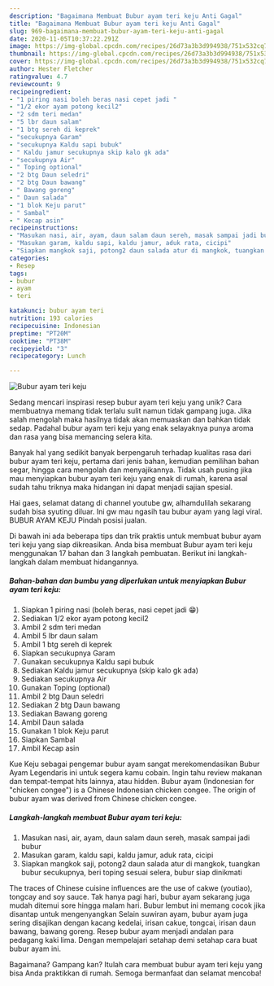 ```yaml
---
description: "Bagaimana Membuat Bubur ayam teri keju Anti Gagal"
title: "Bagaimana Membuat Bubur ayam teri keju Anti Gagal"
slug: 969-bagaimana-membuat-bubur-ayam-teri-keju-anti-gagal
date: 2020-11-05T10:37:22.291Z
image: https://img-global.cpcdn.com/recipes/26d73a3b3d994938/751x532cq70/bubur-ayam-teri-keju-foto-resep-utama.jpg
thumbnail: https://img-global.cpcdn.com/recipes/26d73a3b3d994938/751x532cq70/bubur-ayam-teri-keju-foto-resep-utama.jpg
cover: https://img-global.cpcdn.com/recipes/26d73a3b3d994938/751x532cq70/bubur-ayam-teri-keju-foto-resep-utama.jpg
author: Hester Fletcher
ratingvalue: 4.7
reviewcount: 9
recipeingredient:
- "1 piring nasi boleh beras nasi cepet jadi "
- "1/2 ekor ayam potong kecil2"
- "2 sdm teri medan"
- "5 lbr daun salam"
- "1 btg sereh di keprek"
- "secukupnya Garam"
- "secukupnya Kaldu sapi bubuk"
- " Kaldu jamur secukupnya skip kalo gk ada"
- "secukupnya Air"
- " Toping optional"
- "2 btg Daun seledri"
- "2 btg Daun bawang"
- " Bawang goreng"
- " Daun salada"
- "1 blok Keju parut"
- " Sambal"
- " Kecap asin"
recipeinstructions:
- "Masukan nasi, air, ayam, daun salam daun sereh, masak sampai jadi bubur"
- "Masukan garam, kaldu sapi, kaldu jamur, aduk rata, cicipi"
- "Siapkan mangkok saji, potong2 daun salada atur di mangkok, tuangkan bubur secukupnya, beri toping sesuai selera, bubur siap dinikmati"
categories:
- Resep
tags:
- bubur
- ayam
- teri

katakunci: bubur ayam teri 
nutrition: 193 calories
recipecuisine: Indonesian
preptime: "PT20M"
cooktime: "PT38M"
recipeyield: "3"
recipecategory: Lunch

---
```



![Bubur ayam teri keju](https://img-global.cpcdn.com/recipes/26d73a3b3d994938/751x532cq70/bubur-ayam-teri-keju-foto-resep-utama.jpg)

Sedang mencari inspirasi resep bubur ayam teri keju yang unik? Cara membuatnya memang tidak terlalu sulit namun tidak gampang juga. Jika salah mengolah maka hasilnya tidak akan memuaskan dan bahkan tidak sedap. Padahal bubur ayam teri keju yang enak selayaknya punya aroma dan rasa yang bisa memancing selera kita.

Banyak hal yang sedikit banyak berpengaruh terhadap kualitas rasa dari bubur ayam teri keju, pertama dari jenis bahan, kemudian pemilihan bahan segar, hingga cara mengolah dan menyajikannya. Tidak usah pusing jika mau menyiapkan bubur ayam teri keju yang enak di rumah, karena asal sudah tahu triknya maka hidangan ini dapat menjadi sajian spesial.

Hai gaes, selamat datang di channel youtube gw, alhamdulilah sekarang sudah bisa syuting diluar. Ini gw mau ngasih tau bubur ayam yang lagi viral. BUBUR AYAM KEJU Pindah posisi jualan.


Di bawah ini ada beberapa tips dan trik praktis untuk membuat bubur ayam teri keju yang siap dikreasikan. Anda bisa membuat Bubur ayam teri keju menggunakan 17 bahan dan 3 langkah pembuatan. Berikut ini langkah-langkah dalam membuat hidangannya.

<!--inarticleads1-->

##### Bahan-bahan dan bumbu yang diperlukan untuk menyiapkan Bubur ayam teri keju:

1. Siapkan 1 piring nasi (boleh beras, nasi cepet jadi 😁)
1. Sediakan 1/2 ekor ayam potong kecil2
1. Ambil 2 sdm teri medan
1. Ambil 5 lbr daun salam
1. Ambil 1 btg sereh di keprek
1. Siapkan secukupnya Garam
1. Gunakan secukupnya Kaldu sapi bubuk
1. Sediakan  Kaldu jamur secukupnya (skip kalo gk ada)
1. Sediakan secukupnya Air
1. Gunakan  Toping (optional)
1. Ambil 2 btg Daun seledri
1. Sediakan 2 btg Daun bawang
1. Sediakan  Bawang goreng
1. Ambil  Daun salada
1. Gunakan 1 blok Keju parut
1. Siapkan  Sambal
1. Ambil  Kecap asin


Kue Keju sebagai pengemar bubur ayam sangat merekomendasikan Bubur Ayam Legendaris ini untuk segera kamu cobain. Ingin tahu review makanan dan tempat-tempat hits lainnya, atau hidden. Bubur ayam (Indonesian for &#34;chicken congee&#34;) is a Chinese Indonesian chicken congee. The origin of bubur ayam was derived from Chinese chicken congee. 

<!--inarticleads2-->

##### Langkah-langkah membuat Bubur ayam teri keju:

1. Masukan nasi, air, ayam, daun salam daun sereh, masak sampai jadi bubur
1. Masukan garam, kaldu sapi, kaldu jamur, aduk rata, cicipi
1. Siapkan mangkok saji, potong2 daun salada atur di mangkok, tuangkan bubur secukupnya, beri toping sesuai selera, bubur siap dinikmati


The traces of Chinese cuisine influences are the use of cakwe (youtiao), tongcay and soy sauce. Tak hanya pagi hari, bubur ayam sekarang juga mudah ditemui sore hingga malam hari. Bubur lembut ini memang cocok jika disantap untuk mengenyangkan Selain suwiran ayam, bubur ayam juga sering disajikan dengan kacang kedelai, irisan cakue, tongcai, irisan daun bawang, bawang goreng. Resep bubur ayam menjadi andalan para pedagang kaki lima. Dengan mempelajari setahap demi setahap cara buat bubur ayam ini. 

Bagaimana? Gampang kan? Itulah cara membuat bubur ayam teri keju yang bisa Anda praktikkan di rumah. Semoga bermanfaat dan selamat mencoba!
